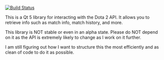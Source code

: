 [![Build Status](https://travis-ci.org/computerfr33k/libdota2-qt5.svg?branch=master)](https://travis-ci.org/computerfr33k/libdota2-qt5)

This is a Qt 5 library for interacting with the Dota 2 API. It allows you to retrieve info such as match info, match history, and more.

This library is NOT stable or even in an alpha state. Please do NOT depend on it as the API is extremely likely to change as I work on it further.

I am still figuring out how I want to structure this the most efficiently and as clean of code to do it as possible.
